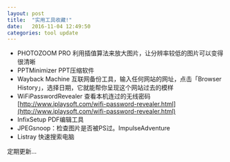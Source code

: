 ```yaml
---
layout: post
title:  "实用工具收藏!"
date:   2016-11-04 12:49:50
categories: tool update
---
```

- PHOTOZOOM PRO 利用插值算法来放大图片，让分辨率较低的图片可以变得很清晰  
- PPTMinimizer PPT压缩软件  
- Wayback Machine 互联网备份工具，输入任何网站的网址，点击「Browser History」，选择日期，它就能帮你呈现这个网站过去的模样  
- WiFiPasswordRevealer 查看本机连过的无线密码  [http://www.iplaysoft.com/wifi-password-revealer.html](http://www.iplaysoft.com/wifi-password-revealer.html)  
- InfixSetup  PDF编辑工具  
- JPEGsnoop：检查图片是否被PS过。ImpulseAdventure  
- Listray  快速搜索电脑      

定期更新...
